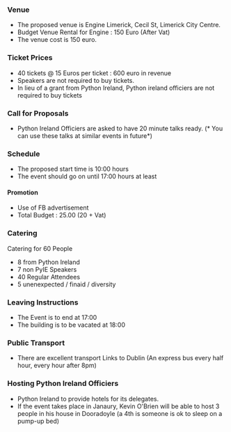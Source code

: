 

### Venue

* The proposed venue is Engine Limerick, Cecil St, Limerick City Centre.
* Budget Venue Rental for Engine : 150 Euro (After Vat)
* The venue cost is 150 euro.

### Ticket Prices

* 40 tickets @ 15 Euros per ticket : 600 euro in revenue
* Speakers are not required to buy tickets.
* In lieu of a grant from Python Ireland, Python ireland officiers are not required to buy tickets

### Call for Proposals

* Python Ireland Officiers are asked to have 20 minute talks ready.
  (* You can use these talks at similar events in future*)

### Schedule
* The proposed start time is 10:00 hours
* The event should go on until 17:00 hours at least

#### Promotion

* Use of FB advertisement 
* Total Budget : 25.00 (20 + Vat)

### Catering

Catering for 60 People

*  8 from Python Ireland
*  7 non PyIE Speakers 
* 40 Regular Attendees
*  5 unenexpected / finaid / diversity

### Leaving Instructions

* The Event is to end at 17:00
* The building is to be vacated at 18:00

### Public Transport
* There are excellent transport Links to Dublin (An express bus every half hour, every hour after 8pm)

### Hosting Python Ireland Officiers
* Python Ireland to provide hotels for its delegates.
* If the event takes place in Janaury, Kevin O'Brien will be able to host 3 people in his house in Dooradoyle (a 4th is someone is ok to sleep on a pump-up bed)


